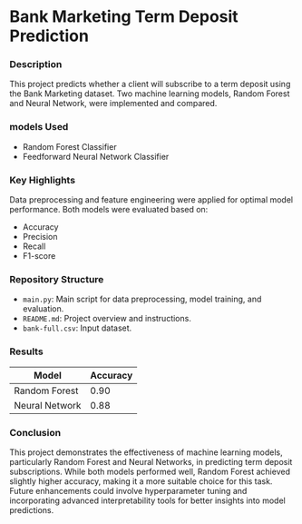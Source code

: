 # Bank Marketing Term Deposit Prediction

### Description
This project predicts whether a client will subscribe to a term deposit using the Bank Marketing dataset. Two machine learning models, Random Forest and Neural Network, were implemented and compared.

### models Used
   - Random Forest Classifier
   - Feedforward Neural Network Classifier

### Key Highlights
Data preprocessing and feature engineering were applied for optimal model performance.
Both models were evaluated based on:
   - Accuracy
   - Precision
   - Recall
   - F1-score
     
### Repository Structure
- `main.py`: Main script for data preprocessing, model training, and evaluation.
- `README.md`: Project overview and instructions.
- `bank-full.csv`: Input dataset.

### Results
| Model            | Accuracy |
|------------------|----------|
| Random Forest    | 0.90     |
| Neural Network   | 0.88     |

### Conclusion
This project demonstrates the effectiveness of machine learning models, particularly Random Forest and Neural Networks, in predicting term deposit subscriptions. While both models performed well, Random Forest achieved slightly higher accuracy, making it a more suitable choice for this task. Future enhancements could involve hyperparameter tuning and incorporating advanced interpretability tools for better insights into model predictions.

